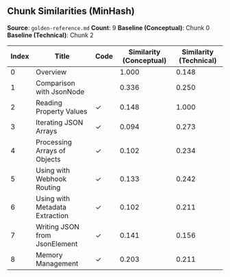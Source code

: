 ## Chunk Similarities (MinHash)

**Source**: `golden-reference.md`
**Count**: 9
**Baseline (Conceptual)**: Chunk 0
**Baseline (Technical)**: Chunk 2

| Index | Title | Code | Similarity (Conceptual) | Similarity (Technical) |
|-------|-------|------|-------------------------|------------------------|
| 0 | Overview |  | 1.000 | 0.148 |
| 1 | Comparison with JsonNode |  | 0.336 | 0.250 |
| 2 | Reading Property Values | ✓ | 0.148 | 1.000 |
| 3 | Iterating JSON Arrays | ✓ | 0.094 | 0.273 |
| 4 | Processing Arrays of Objects | ✓ | 0.102 | 0.234 |
| 5 | Using with Webhook Routing | ✓ | 0.133 | 0.242 |
| 6 | Using with Metadata Extraction | ✓ | 0.102 | 0.211 |
| 7 | Writing JSON from JsonElement | ✓ | 0.141 | 0.156 |
| 8 | Memory Management | ✓ | 0.203 | 0.211 |

